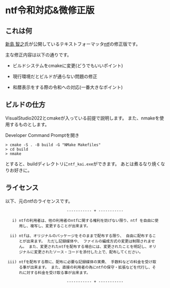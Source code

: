 # ntf令和対応&微修正版

## これは何

[新島 智之](https://www.vector.co.jp/vpack/browse/person/an000546.html)氏が公開しているテキストフォーマッタ[ntf](https://www.vector.co.jp/soft/dos/util/se000971.html)の修正版です。

主な修正内容は以下の通りです。

- ビルドシステムをcmakeに変更(どうでもいいポイント)

- 現行環境だとビルドが通らない問題の修正

- 和暦表示をする際の令和への対応(一番大きなポイント)

## ビルドの仕方

VisualStudio2022とcmakeが入っている前提で説明します。
また、nmakeを使用するものとします。

Developer Command Promptを開き
```winbatch
> cmake -S . -B build -G "NMake Makefiles"
> cd build
> nmake
```
とすると、buildディレクトリに`ntf_kai.exe`ができます。
あとは煮るなり焼くなりお好きに。

## ライセンス

以下、元のntfのライセンスです。

```
                           ----------- + -----------

   i) ntfの利用者は、他の利用者のntfに関する権利を妨げない限り、ntf を自由に使
      用し、複写し、変更することが出来ます。

  ii) ntfは、オリジナルのパッケージをそのままで配布する限り、 自由に配布するこ
      とが出来ます。 ただし記録媒体や、 ファイルの編成方式の変更は制限されませ
      ん。 また、変更されたntfを配布する場合には、変更されたことを明記し、オリ
      ジナルに変更されたソース・コードを添付した上で、配布してください。

 iii) ntfを配布する際に、配布に必要な記録媒体の実費、 手数料などの料金を受け取
      る事が出来ます。 また、直接の利用者の為にntfの保守・拡張などを代行し、そ
      れに対する料金を受け取る事が出来ます。

                           ----------- + -----------
```
